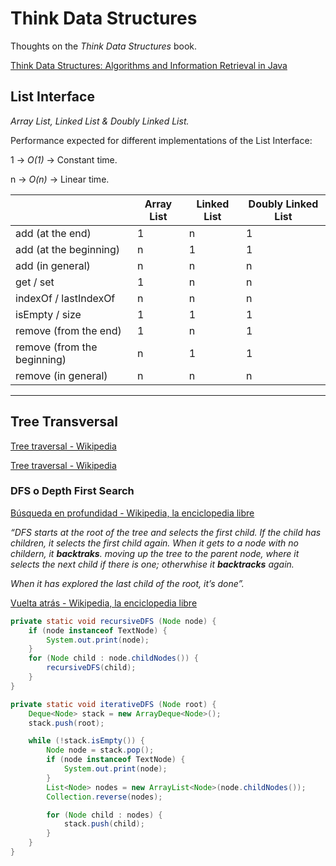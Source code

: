 # Think Data Structures

Thoughts on the *Think Data Structures* book.

[Think Data Structures: Algorithms and Information Retrieval in Java](https://www.amazon.es/Think-Data-Structures-Allen-Downey/dp/1491972394/ref=sr_1_12?gclid=Cj0KCQjwl92XBhC7ARIsAHLl9akMN0G_J9RVnuVIUYPW4lFJHW9njidVjSAtC9ID_Xhci3mv6iegSK8aAmIAEALw_wcB&keywords=algorithms+data+structures&qid=1660381446&sr=8-12)

## List Interface

*Array List, Linked List & Doubly Linked List.*

Performance expected for different implementations of the List Interface:

1 → *O(1)* → Constant time.

n → *O(n)* → Linear time.

|  | Array List | Linked List | Doubly Linked List |
| --- | --- | --- | --- |
| add (at the end) | 1 | n | 1 |
| add (at the beginning) | n | 1 | 1 |
| add (in general) | n | n | n |
| get / set | 1 | n | n |
| indexOf / lastIndexOf | n | n | n |
| isEmpty / size | 1 | 1 | 1 |
| remove (from the end) | 1 | n | 1 |
| remove (from the beginning) | n | 1 | 1 |
| remove (in general) | n | n | n |

---

## Tree Transversal

[Tree traversal - Wikipedia](https://en.wikipedia.org/wiki/Tree_traversal)

[Tree traversal - Wikipedia](https://en.wikipedia.org/wiki/Tree_traversal#Depth-first_search)

### DFS o Depth First Search

[Búsqueda en profundidad - Wikipedia, la enciclopedia libre](https://es.wikipedia.org/wiki/B%C3%BAsqueda_en_profundidad)

*“DFS starts at the root of the tree and selects the first child. If the child has children, it selects the first child again. When it gets to a node with no childern, it **backtraks**. moving up the tree to the parent node, where it selects the next child if there is one; otherwhise it **backtracks** again.*

*When it has explored the last child of the root, it’s done”.*

[Vuelta atrás - Wikipedia, la enciclopedia libre](https://es.wikipedia.org/wiki/Vuelta_atr%C3%A1s)

```java
private static void recursiveDFS (Node node) {
	if (node instanceof TextNode) {
		System.out.print(node);	
	}
	for (Node child : node.childNodes()) {
		recursiveDFS(child);
	}
}
```

```java
private static void iterativeDFS (Node root) {
	Deque<Node> stack = new ArrayDeque<Node>();
	stack.push(root);

	while (!stack.isEmpty()) {
		Node node = stack.pop();
		if (node instanceof TextNode) {
			System.out.print(node);
		}
		List<Node> nodes = new ArrayList<Node>(node.childNodes());
		Collection.reverse(nodes);

		for (Node child : nodes) {
			stack.push(child);
		}
	}
}
```